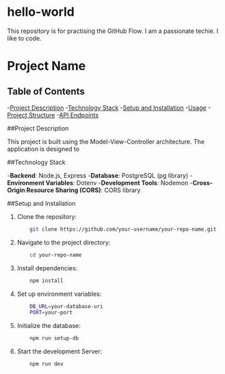 # hello-world
This repository is for practising the GitHub Flow.
I am a passionate techie. I like to code.
# Project Name

## Table of Contents

-[Project Description](#project-description)
-[Technology Stack](#technology-stack)
-[Setup and Installation](#Setup-and-installation)
-[Usage](#usage)
-[Project Structure](#project-structure)
-[API Endpoints](#api-endpoints)

##Project Description

This project is built using the Model-View-Controller architecture. The application is designed to 

##Technology Stack

-**Backend**: Node.js, Express
-**Database**: PostgreSQL (pg library)
-**Environment Variables**: Dotenv
-**Development Tools**: Nodemon
-**Cross-Origin Resource Sharing (CORS)**: CORS library

##Setup and Installation

1. Clone the repository:
	```bash
		git clone https://github.com/your-username/your-repo-name.git
2. Navigate to the project directory:
	```bash
		cd your-repo-name
3. Install dependencies:
	```bash
		npm install
4. Set up environment variables:
	```bash
		DB_URL=your-database-uri
		PORT=your-port
5. Initialize the database:
	```bash
		npm run setup-db
6. Start the development Server:
	```bash
		npm run dev
